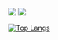 <img  src="https://img.shields.io/badge/Java-ED8B00?style=for-the-badge&logo=openjdk&logoColor=white">

<img  src="http://mazassumnida.wtf/api/v2/generate_badge?boj=rosa0000918">

[![Top Langs](https://github-readme-stats.vercel.app/api/top-langs/?username=hyokyung918)](https://github.com/anuraghazra/github-readme-stats)
